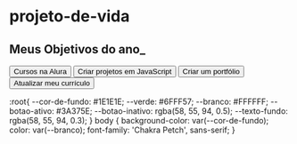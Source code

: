 # projeto-de-vida
<!DOCTYPE html>
<html lang="pt-br">
<head>
  <meta charset="UTF-8">
  <meta name="viewport" content="width=device-width, initial-scale=1.0">
  <title>Meus objetivos do ano</title>
  <link rel="stylesheet" href="style.css">
</head>
<body>
    <section class="conteudo-principal"></section>
    <h2 class="titulo-principal">Meus Objetivos do ano_</h2>
    <div class="botoes"></div>
    <button class="botao">Cursos na Alura</button>
    <button class="botao">Criar projetos em JavaScript</button>
    <button class="botao">Criar um portfólio</button>
    <button class="botao">Atualizar meu currículo</button>
  </div>
</section>
</body>
</html>








:root{
    --cor-de-fundo: #1E1E1E;
    --verde: #6FFF57;
    --branco: #FFFFFF;
    --botao-ativo: #3A375E;
    --botao-inativo: rgba(58, 55, 94, 0.5);
    --texto-fundo: rgba(58, 55, 94, 0.3);
}
body {
    background-color: var(--cor-de-fundo);
    color: var(--branco);
    font-family: 'Chakra Petch', sans-serif;
  }
